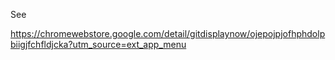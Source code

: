 See 

https://chromewebstore.google.com/detail/gitdisplaynow/ojepojpjofhphdolpbiigjfchfldjcka?utm_source=ext_app_menu
